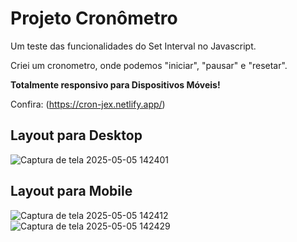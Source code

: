 <h1>Projeto Cronômetro</H1>

Um teste das funcionalidades do Set Interval no Javascript.

Criei um cronometro, onde podemos "iniciar", "pausar" e "resetar".

<b>Totalmente responsivo para Dispositivos Móveis! </b>

Confira: (https://cron-jex.netlify.app/)

<h2>Layout para Desktop</h2>

![Captura de tela 2025-05-05 142401](https://github.com/user-attachments/assets/1cbb2380-9471-4d0f-91e0-4df958885541)

<h2>Layout para Mobile</h2>

![Captura de tela 2025-05-05 142412](https://github.com/user-attachments/assets/c06fc25e-03dc-47bb-8b89-69693fb81b35)
![Captura de tela 2025-05-05 142429](https://github.com/user-attachments/assets/d692c42e-9abc-4447-9f65-24b0bfd47dd4)




